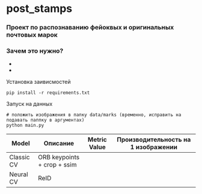 # post_stamps

### Проект по распознаванию фейоквых и оригинальных почтовых марок

### Зачем это нужно?
* 
*

Установка заивисмостей
```
pip install -r requirements.txt
```

Запуск на данных
```
# положить изображения в папку data/marks (временно, исправить на подавать паппку в аргументах)
python main.py
```

| Model          | Описание        | Metric Value |Производительность на 1 изображении|
| ------------- |------------------| -----|-----|
| Classic CV | ORB keypoints + crop + ssim                              ||
| Neural CV |  ReID   | ||